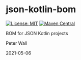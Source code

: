 # json-kotlin-bom

[![License: MIT](https://img.shields.io/badge/License-MIT-yellow.svg)](https://opensource.org/licenses/MIT)
[![Maven Central](https://img.shields.io/maven-central/v/net.pwall.json/json-kotlin-bom?label=Maven%20Central)](https://search.maven.org/search?q=g:%22net.pwall.json%22%20AND%20a:%22json-kotlin-bom%22)

BOM for JSON Kotlin projects

Peter Wall

2021-05-06
